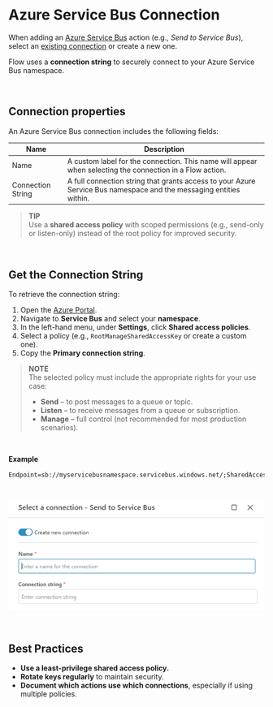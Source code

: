 # Azure Service Bus Connection

When adding an [Azure Service Bus](https://learn.microsoft.com/en-us/azure/service-bus-messaging/service-bus-messaging-overview) action (e.g., *Send to Service Bus*), select an [existing connection](../../workspaces/workspace-objects.md) or create a new one.

Flow uses a **connection string** to securely connect to your Azure Service Bus namespace.

<br/>

## Connection properties

An Azure Service Bus connection includes the following fields:

| Name | Description |
|-------|-------------|
| Name | A custom label for the connection. This name will appear when selecting the connection in a Flow action. |
| Connection String | A full connection string that grants access to your Azure Service Bus namespace and the messaging entities within. |

> **TIP**  
> Use a **shared access policy** with scoped permissions (e.g., send-only or listen-only) instead of the root policy for improved security.

<br/>

## Get the Connection String

To retrieve the connection string:

1. Open the [Azure Portal](https://portal.azure.com).
2. Navigate to **Service Bus** and select your **namespace**.
3. In the left-hand menu, under **Settings**, click **Shared access policies**.
4. Select a policy (e.g., `RootManageSharedAccessKey` or create a custom one).
5. Copy the **Primary connection string**.

> **NOTE**  
> The selected policy must include the appropriate rights for your use case:
> - **Send** – to post messages to a queue or topic.
> - **Listen** – to receive messages from a queue or subscription.
> - **Manage** – full control (not recommended for most production scenarios).

<br/>

**Example**

```
Endpoint=sb://myservicebusnamespace.servicebus.windows.net/;SharedAccessKeyName=SendOnly;SharedAccessKey=abc123def456...
```

<br/>

![Azure Service Bus - Connection UI](../../../../images/flow/azure-service-bus-connection-ui.png)

<br/>

## Best Practices

- **Use a least-privilege shared access policy.**
- **Rotate keys regularly** to maintain security.
- **Document which actions use which connections**, especially if using multiple policies.

